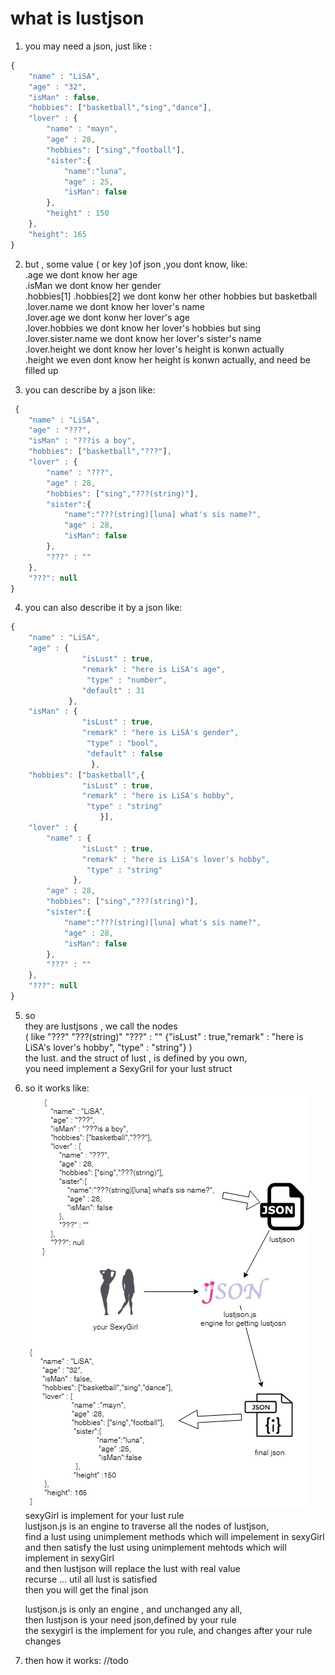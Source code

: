 # what is lustjson
1. you may need a json, just like :
```js
{
    "name" : "LiSA",
    "age" : "32",
    "isMan" : false,
    "hobbies": ["basketball","sing","dance"],
    "lover" : {
        "name" : "mayn",
        "age" : 28,
        "hobbies": ["sing","football"],
        "sister":{
            "name":"luna",
            "age" : 25,
            "isMan": false
        },
        "height" : 150
    },
    "height": 165
}
```

2. but , some value ( or key )of json ,you dont know, like:  
     .age     we dont know her age  
     .isMan   we dont know her gender  
     .hobbies[1]   .hobbies[2]   we dont konw her other hobbies  but basketball  
     .lover.name we dont know her lover's name  
     .lover.age  we dont konw her lover's age  
     .lover.hobbies    we dont know her lover's hobbies but sing  
     .lover.sister.name   we dont know her lover's sister's name  
     .lover.height   we dont know her lover's height  is konwn actually  
     .height    we even dont know her height is konwn actually, and need be filled up  
 
3. you can describe by a json like:  
```js
 {
    "name" : "LiSA",
    "age" : "???",
    "isMan" : "???is a boy",
    "hobbies": ["basketball","???"],
    "lover" : {
        "name" : "???",
        "age" : 28,
        "hobbies": ["sing","???(string)"],
        "sister":{
            "name":"???(string)[luna] what's sis name?",
            "age" : 28,
            "isMan": false
        },
        "???" : ""
    },
    "???": null
}
```

4. you can also describe it by a json like:
```js
{
    "name" : "LiSA",
    "age" : {
                "isLust" : true,
                "remark" : "here is LiSA's age",
                 "type" : "number",
                "default" : 31
             },
    "isMan" : {
                "isLust" : true,
                "remark" : "here is LiSA's gender",
                 "type" : "bool",
                 "default" : false
                  },
    "hobbies": ["basketball",{
                "isLust" : true,
                "remark" : "here is LiSA's hobby",
                 "type" : "string"
                    }],
    "lover" : {
        "name" : {
                "isLust" : true,
                "remark" : "here is LiSA's lover's hobby",
                 "type" : "string"
              },
        "age" : 28,
        "hobbies": ["sing","???(string)"],
        "sister":{
            "name":"???(string)[luna] what's sis name?",
            "age" : 28,
            "isMan": false
        },
        "???" : ""
    },
    "???": null
}

```

5. so   
    they are lustjsons , we call the nodes  
    ( like "???"  "???(string)"  "???" : ""  {"isLust" : true,"remark" : "here is LiSA's lover's hobby", "type" : "string"}  )  
    the lust.  and the struct of lust , is defined by you own,  
    you need implement a SexyGril for your lust struct  

6. so it works like:  
[![avatar](https://raw.githubusercontent.com/aceunlonely/lustJson/master/docs/lustjson-sexygirl.jpg "link to html")](https://aceunlonely.github.io/lustJson/docs/lustjson-sexygirl.html)  
    sexyGirl is implement for your lust rule  
    lustjson.js is an engine to traverse all the nodes of lustjson,  
    find a lust using unimplement methods which will impelement in sexyGirl  
    and then satisfy the lust using unimplement mehtods which will implement in sexyGirl  
    and then lustjson will replace the lust with real value  
    recurse ... util all lust is satisfied  
    then you will get the final json  
      
    lustjson.js is only an engine , and unchanged any all,  
    then lustjson is your need json,defined by your rule  
    the sexygirl is the implement for you rule, and changes after your rule changes  

7. then how it works:
    //todo
